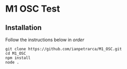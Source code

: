 # M1 OSC Test

## Installation

Follow the instructions below in *order*

    git clone https://github.com/ianpetrarca/M1_OSC.git
    cd M1_OSC
    npm install 
    node .
